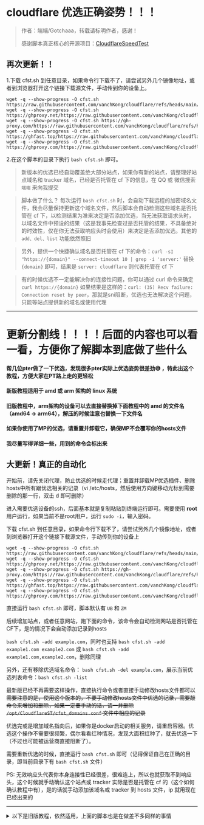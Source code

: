 # cloudflare 优选正确姿势！！！

> 作者：端端/Gotchaaa，转载请标明作者，感谢！
> 
> 感谢脚本真正核心的开源项目：[CloudflareSpeedTest](https://github.com/XIU2/CloudflareSpeedTest)

## 再次更新！！
1.下载 cfst.sh 到任意目录，如果命令行下载不了，请尝试另外几个镜像地址，或者到浏览器打开这个链接下载源文件，手动传到你的设备上。
```
wget -q --show-progress -O cfst.sh https://raw.githubusercontent.com/vanchKong/cloudflare/refs/heads/main/cfst.sh
wget -q --show-progress -O cfst.sh https://ghproxy.net/https://raw.githubusercontent.com/vanchKong/cloudflare/refs/heads/main/cfst.sh
wget -q --show-progress -O cfst.sh https://gh-proxy.com/https://raw.githubusercontent.com/vanchKong/cloudflare/refs/heads/main/cfst.sh
wget -q --show-progress -O cfst.sh https://ghfast.top/https://raw.githubusercontent.com/vanchKong/cloudflare/refs/heads/main/cfst.sh
wget -q --show-progress -O cfst.sh https://ghproxy.com/https://raw.githubusercontent.com/vanchKong/cloudflare/refs/heads/main/cfst.sh
```
2.在这个脚本的目录下执行 `bash cfst.sh` 即可。

> 新版本的优选已经自动覆盖绝大部分站点，如果你有新的站点，请整理好站点域名和 tracker 域名，已经是否托管在 cf 下的信息，在 QQ 或 微信搜索 `端端` 来向我提交

> 脚本做了什么？
> 每次运行 `bash cfst.sh` 时，会自动下载远程的加密域名文件，我会尽量保持更新这个域名文件，然后脚本会自动检测这些域名是否托管在 cf 下，以检测结果为准来决定是否添加优选，当无法获取请求头时，以域名文件中预设的结果（这是我事先检查过是否托管的结果，不具备绝对的时效性，仅在你无法获取响应头时会使用）来决定是否添加优选。其他的 `add、del、list` 功能依然照旧

> 另外，提供一个快捷确认域名是否托管在 cf 下的命令：`curl -sI "https://{domain}" --connect-timeout 10 | grep -i 'server:'`
> 替换 `{domain}` 即可，结果是 `server: cloudflare` 则代表托管在 cf 下

> 有的时候优选不一定能解决你的连接性问题，你可以通过 curl 命令来确定
> `curl https://{domain}`
> 如果结果是这样的：`curl: (35) Recv failure: Connection reset by peer`，那就是sni阻断，优选也无法解决这个问题，只能等站点提供新的域名或使用代理


------------------
# 更新分割线！！！！后面的内容也可以看一看，方便你了解脚本到底做了些什么



#### 帮几位pter做了一下优选，发现很多pter实际上优选姿势很差劲😅 ，特此出这个教程，方便大家在PT路上走的更轻松
#### 新版教程适用于 amd 或 arm 架构的 linux 系统
#### 旧版教程中，arm架构的设备可以去直接替换掉下面教程中的 amd 的文件名（amd64 -> arm64），解压的时候注意也替换一下文件名
#### 如果你使用了MP的优选，请重置并卸载它，确保MP不会覆写你的hosts文件
#### 我尽量写得详细一些，用到的命令会标出来

## 大更新！真正的自动化

开始前，请先关闭代理，防止优选的时候走代理；重置并卸载MP优选插件、删除hosts中所有跟优选相关的记录（vi /etc/hosts，然后使用方向键移动光标到需要删除的那一行，双击 d 即可删除）

进入需要优选设备的ssh，后面基本就是复制粘贴到终端运行即可。需要使用 **root** 用户运行，如果当前不是root用户，运行 `sudo -i`，输入密码。

下载 cfst.sh 到任意目录，如果命令行下载不了，请尝试另外几个镜像地址，或者到浏览器打开这个链接下载源文件，手动传到你的设备上

```
wget -q --show-progress -O cfst.sh https://raw.githubusercontent.com/vanchKong/cloudflare/refs/heads/main/cfst.sh
wget -q --show-progress -O cfst.sh https://ghproxy.net/https://raw.githubusercontent.com/vanchKong/cloudflare/refs/heads/main/cfst.sh
wget -q --show-progress -O cfst.sh https://gh-proxy.com/https://raw.githubusercontent.com/vanchKong/cloudflare/refs/heads/main/cfst.sh
wget -q --show-progress -O cfst.sh https://ghfast.top/https://raw.githubusercontent.com/vanchKong/cloudflare/refs/heads/main/cfst.sh
wget -q --show-progress -O cfst.sh https://ghproxy.com/https://raw.githubusercontent.com/vanchKong/cloudflare/refs/heads/main/cfst.sh
```

直接运行 `bash cfst.sh` 即可，脚本默认有 `UB` 和 `ZM`

后续增加站点，或者任意网站，跑下面的命令，该命令会自动检测网站是否托管在CF下，是的情况下会自动添加记录到hosts

`bash cfst.sh -add example.com`，同时也支持 `bash cfst.sh -add example1.com example2.com` 或 `bash cfst.sh -add example1.com,example2.com`，删除同理

另外，还有移除优选域名命令： `bash cfst.sh -del example.com`，展示当前优选列表命令：`bash cfst.sh -list`

最新版已经不再需要这样操作，直接执行命令或者直接手动修改hosts文件都可以
~~需要注意的是，使用这个版本的，不要手动修改hosts文件中优选的记录，需要敲命令来增加和删除，如果一定要手动的话，请一并删除 `/opt/CloudflareST/cfst_domains.conf` 文件中相应的记录~~

优选完或是增加域名指向后，如果你是docker启动的相关服务，请重启容器。优选这个操作不需要很频繁，偶尔看看红种情况，发现大面积红种了，就去优选一下（不过也可能被运营商直接阻断了）。

需要重新优选的时候，直接运行 `bash cfst.sh` 即可（记得保证自己在正确的目录，即当前目录下有 `bash cfst.sh` 文件）

PS: 无效响应头代表你本身连接性已经很差，很难连上，所以也就获取不到响应头，这个时候就手动确认这个站点或 tracker 实际是否是托管在 cf 的（这个如何确认教程中有），是的话就手动添加该域名或 tracker 到 hosts 文件，ip 就用现在已经出来的

--- 
<details>
  <summary>以下是旧版教程，依然适用，上面的脚本也是在做差不多同样的事情</summary>

- ### 安装 CloudflareST
> 一般我会把它装在 /opt 目录下，当然，如果你知道自己在做什么，你可以按照自己的习惯来，OK，首先切换到 opt 目录、创建文件夹
> 
> `cd /opt`
> 
> `mkdir CloudflareST && cd CloudflareST`
>
> 然后下载CloudflareST压缩包
>
> `wget -N https://github.com/XIU2/CloudflareSpeedTest/releases/download/v2.2.5/CloudflareST_linux_amd64.tar.gz`
>
> 如果你是在国内网络环境中下载，那么请使用下面这几个镜像加速之一：
>
> `wget -N https://ghp.ci/https://github.com/XIU2/CloudflareSpeedTest/releases/download/v2.2.5/CloudflareST_linux_amd64.tar.gz`
>
> `wget -N https://ghproxy.net/https://github.com/XIU2/CloudflareSpeedTest/releases/download/v2.2.5/CloudflareST_linux_amd64.tar.gz`
>
> `wget -N https://gh-proxy.com/https://github.com/XIU2/CloudflareSpeedTest/releases/download/v2.2.5/CloudflareST_linux_amd64.tar.gz`
> 
> `wget -N https://ghproxy.cc/https://github.com/XIU2/CloudflareSpeedTest/releases/download/v2.2.5/CloudflareST_linux_amd64.tar.gz`
>
> 如果下载失败的话，尝试删除 -N 参数（如果是为了更新，则记得提前删除旧压缩包 `rm CloudflareST_linux_amd64.tar.gz` ）
>
> 解压
>
> `tar -zxf CloudflareST_linux_amd64.tar.gz`
>
> 赋予目录执行权限
>
> `cd .. && chmod +x CloudflareST && cd CloudflareST`

- ### 如何判断哪些站点可以添加优选IP指向
> 任意打开一个站点，打开控制台切换至 `网络/network` 选项，保证筛选器选择的是 `全部`，刷新网页，在 `网络/network` 选项翻到第一个请求，找到 `响应标头/Response Header`，在里面找 `server`，如果 `server` 是 `cloudflare`，则代表该域名可以添加到 `hosts` 文件当中（注意，当前地址栏中是二级域名就添加二级域名，是顶级域名就添加顶级域名，不要自作聪明）。
> 
> 关于tracker：有些站点的 tracker 挂靠在cf下，有些没有，你可以手动添加一个种子下载，查看具体的 tracker 域名是什么（同样，是二级域名就复制二级域名，是顶级域名就复制顶级域名），将域名复制粘贴到浏览器打开，重复刚刚上面对于站点的步骤即可。

- ### 准备 hosts 初始文件，这里你需要会如何在linux中编辑保存文件
> 你需要编辑的文件是 `/etc/hosts`，一般命令是 `vi /etc/hosts`，进入文件后，按 `i` 进入编辑模式，按 `Esc` 退出编辑模式，退出编辑模式后按 `:wq` 保存退出，按 `:q!` 不保存强制退出
>
> 如果你之前优选过，但是不知道自己在做什么或者比较模棱两可，建议清空自己的优选（注意！不是清空整个hosts文件），以下基于你已经清空的情况
>
> 比如一个站点的域名是 abc.com，经过你的检查，它挂靠在cf下，你可以先随便写个ip，类似这样
>
> `1.1.1.1 abc.com`
>
> 注意中间是有空格的！
>
> 为了方便整理，打个比方这个abc站点的tracker域名是 t.abc.com，且同样挂靠在cf下，那么我们可以这样写
>
> `1.1.1.1 abc.com t.abc.com`

- ### 最后，开始优选
> `bash /opt/CloudflareST/cfst_hosts.sh`
>
> 第一次运行此脚本，会让你填写一个ip，该ip就填写你之前随便写的一个ip，这里就填写 `1.1.1.1`
>
> 接下来就会正常进行优选，并替换掉所有和你填写ip匹配的记录
>
> 后续添加站点：确认好域名是挂靠在cf下之后，将该域名添加到hosts文件，编辑保存即可
>
> 如果你是docker启动的qb、tr、mp、iyuu，优选后，建议重启这些容器。优选周期其实可以拉的很长，所以重启也不会很频繁


</details>
